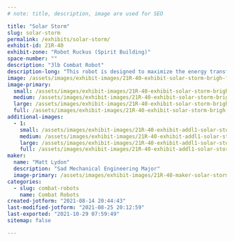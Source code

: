 ```yaml
---
# note: title, description, image are used for SEO

title: "Solar Storm"
slug: solar-storm
permalink: /exhibits/solar-storm/
exhibit-id: 21R-40
exhibit-zone: "Robot Ruckus (Spirit Building)"
space-number: ""
description: "3lb Combat Robot"
description-long: "This robot is designed to maximize the energy transfer between its opponents and the horizontally spinning bar mounted underneath the chassis."
image: /assets/images/exhibit-images/21R-40-exhibit-solar-storm-brigh-full-bot-large.png
image-primary: 
  small: /assets/images/exhibit-images/21R-40-exhibit-solar-storm-brigh-full-bot-small.png
  medium: /assets/images/exhibit-images/21R-40-exhibit-solar-storm-brigh-full-bot-medium.png
  large: /assets/images/exhibit-images/21R-40-exhibit-solar-storm-brigh-full-bot-large.png
  full: /assets/images/exhibit-images/21R-40-exhibit-solar-storm-brigh-full-bot-full.png
additional-images: 
  - 1:
    small: /assets/images/exhibit-images/21R-40-exhibit-addl1-solar-storm-full-bot-assembly-unifinished-small.png
    medium: /assets/images/exhibit-images/21R-40-exhibit-addl1-solar-storm-full-bot-assembly-unifinished-medium.png
    large: /assets/images/exhibit-images/21R-40-exhibit-addl1-solar-storm-full-bot-assembly-unifinished-large.png
    full: /assets/images/exhibit-images/21R-40-exhibit-addl1-solar-storm-full-bot-assembly-unifinished-full.png
maker: 
  name: "Matt Lydon"
  description: "Sad Mechanical Engineering Major"
  image-primary: /assets/images/exhibit-images/21R-40-maker-solar-storm-screenshot-2021-08-14-203947-medium.png
categories: 
  - slug: combat-robots
    name: Combat Robots
created-jotform: "2021-08-14 20:44:43"
last-modified-jotform: "2021-08-25 20:12:59"
last-exported: "2021-10-29 07:59:49"
sitemap: false

---
```

